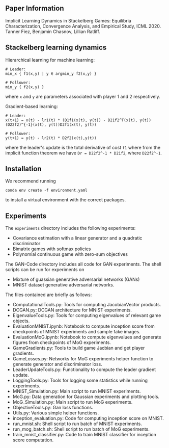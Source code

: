 ## Paper Information
Implicit Learning Dynamics in Stackelberg Games:
Equilibria Characterization, Convergence Analysis, and Empirical Study, ICML 2020. Tanner Fiez, Benjamin Chasnov, Lillian Ratliff.

## Stackelberg learning dynamics

Hierarchical learning for machine learning:
```
# Leader:
min_x { f1(x,y) | y ∈ argmin_y f2(x,y) }

# Follower:
min_y { f2(x,y) }
```
where `x` and `y` are parameters associated with player 1 and 2 respectively.

Gradient-based learning:
```
# Leader:
x(t+1) = x(t) - lr1(t) * (D1f1(x(t), y(t)) - D21f2^T(x(t), y(t))(D22f2)^{-1}(x(t), y(t))D2f1(x(t), y(t))

# Follower:
y(t+1) = y(t) - lr2(t) * D2f2(x(t),y(t))
```
where the leader's update is the total derivative of cost `f1` where from the implicit function theorem we have `Dr = D22f2^-1 * D21f2`, where `D22f2^-1`.

## Installation
We recommend running
```
conda env create -f environment.yaml
```
to install a virtual environment with the correct packages.

## Experiments
The `experiments` directory includes the following experiments:
* Covariance estimation with a linear generator and a quadratic discriminator
* Bimatrix games with softmax policies
* Polynomial continuous game with zero-sum objectives


The GAN-Code directory includes all code for GAN experiments. The shell scripts can be run for experiments on
* Mixture of guassian generative adversarial networks (GANs)
* MNIST dataset generative adversarial networks.

The files contained are briefly as follows:
* ComputationalTools.py: Tools for computing JacobianVector products.
* DCGAN.py: DCGAN architecture for MNIST experiments.
* EigenvalueTools.py: Tools for computing eigenvalues of relevant game objects.
* EvaluationMNIST.ipynb: Notebook to compute inception score from checkpoints of MNIST experiments and sample fake images.
* EvaluationMoG.ipynb: Notebook to compute eigenvalues and generate figures from checkpoints of MoG experiments.
* GameGradients.py: Tools to build game Jacbian and get player gradients.
* GameLosses.py: Networks for MoG experiments helper function to generate generator and discriminator loss.
* LeaderUpdateTools.py: Functionality to compute the leader gradient update.
* LoggingTools.py: Tools for logging some statistics while running experiments.
* MNIST_Simulation.py: Main script to run MNIST experiments.
* MoG.py: Data generation for Gaussian experiments and plotting tools.
* MoG_Simulation.py: Main script to run MoG experiments.
* ObjectiveTools.py: Gan loss functions.
* Utils.py: Various simple helper functions.
* inception_evaluation.py: Code for computing inception score on MNIST.
* run_mnist.sh: Shell script to run batch of MNIST experiments.
* run_mog_batch.sh: Shell script to run batch of MoG experiments.
* train_mnist_classifier.py: Code to train MNIST classifier for inception score computation.

